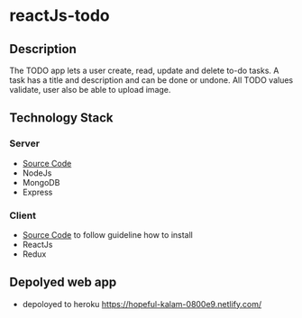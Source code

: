 # reactJs-todo

## Description
The TODO app lets a user create, read, update and delete to-do tasks. A task has a title and description and can be done or undone. All TODO values validate, user also be able to upload image.

## Technology Stack
### Server
  - [Source Code](https://github.com/helgasitanggang93/reactJs-todo/tree/master/server)
  - NodeJs
  - MongoDB
  - Express
### Client
  - [Source Code](https://github.com/helgasitanggang93/reactJs-todo/tree/master/client) to follow guideline how to install
  - ReactJs
  - Redux

## Depolyed web app
  - depoloyed to heroku
https://hopeful-kalam-0800e9.netlify.com/
